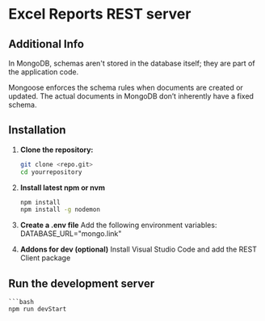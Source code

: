 # Excel Reports REST server

## Additional Info
In MongoDB, schemas aren't stored in the database itself; they are part of the application code.

Mongoose enforces the schema rules when documents are created or updated. The actual documents in MongoDB don’t inherently have a fixed schema.

## Installation

1. **Clone the repository:**

   ```bash
   git clone <repo.git>
   cd yourrepository

2. **Install latest npm or nvm**
    ```bash
    npm install
    npm install -g nodemon

3. **Create a .env file**
Add the following environment variables:
    DATABASE_URL="mongo.link"

4. **Addons for dev (optional)**
Install Visual Studio Code and add the REST Client package

## Run the development server
    ```bash
    npm run devStart


